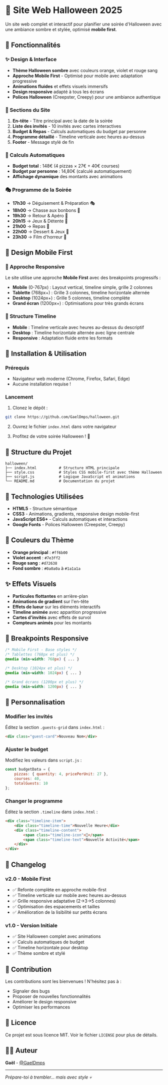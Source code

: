 # 🎃 Site Web Halloween 2025

Un site web complet et interactif pour planifier une soirée d'Halloween avec une ambiance sombre et stylée, optimisé **mobile first**.

## 🌟 Fonctionnalités

### ✨ Design & Interface
- **Thème Halloween sombre** avec couleurs orange, violet et rouge sang
- **Approche Mobile First** - Optimisé pour mobile avec adaptation progressive
- **Animations fluides** et effets visuels immersifs
- **Design responsive** adapté à tous les écrans
- **Polices Halloween** (Creepster, Creepy) pour une ambiance authentique

### 👻 Sections du Site
1. **En-tête** - Titre principal avec la date de la soirée
2. **Liste des invités** - 10 invités avec cartes interactives
3. **Budget & Repas** - Calculs automatiques du budget par personne
4. **Programme détaillé** - Timeline verticale avec heures au-dessus
5. **Footer** - Message stylé de fin

### 🧮 Calculs Automatiques
- **Budget total** : 148€ (4 pizzas × 27€ + 40€ courses)
- **Budget par personne** : 14,80€ (calculé automatiquement)
- **Affichage dynamique** des montants avec animations

### 🎭 Programme de la Soirée
- **17h30** → Déguisement & Préparation 🎭
- **18h00** → Chasse aux bonbons 🍬
- **19h30** → Retour & Apéro 🍹
- **20h15** → Jeux & Détente 👻
- **21h00** → Repas 🍕
- **22h00** → Dessert & Jeux 🎲
- **23h30** → Film d'horreur 🎥

## 📱 Design Mobile First

### 🎯 Approche Responsive
Le site utilise une approche **Mobile First** avec des breakpoints progressifs :

- **Mobile** (0-767px) : Layout vertical, timeline simple, grille 2 colonnes
- **Tablette** (768px+) : Grille 3 colonnes, timeline horizontale alternée
- **Desktop** (1024px+) : Grille 5 colonnes, timeline complète
- **Grand écran** (1200px+) : Optimisations pour très grands écrans

### 📐 Structure Timeline
- **Mobile** : Timeline verticale avec heures au-dessus du descriptif
- **Desktop** : Timeline horizontale alternée avec ligne centrale
- **Responsive** : Adaptation fluide entre les formats

## 🚀 Installation & Utilisation

### Prérequis
- Navigateur web moderne (Chrome, Firefox, Safari, Edge)
- Aucune installation requise !

### Lancement
1. Clonez le dépôt :
```bash
git clone https://github.com/GaelDmps/halloween.git
```

2. Ouvrez le fichier `index.html` dans votre navigateur

3. Profitez de votre soirée Halloween ! 🎃

## 📁 Structure du Projet

```
halloween/
├── index.html          # Structure HTML principale
├── style.css           # Styles CSS mobile-first avec thème Halloween
├── script.js           # Logique JavaScript et animations
└── README.md           # Documentation du projet
```

## 🎨 Technologies Utilisées

- **HTML5** - Structure sémantique
- **CSS3** - Animations, gradients, responsive design mobile-first
- **JavaScript ES6+** - Calculs automatiques et interactions
- **Google Fonts** - Polices Halloween (Creepster, Creepy)

## 🌈 Couleurs du Thème

- **Orange principal** : `#ff6b00`
- **Violet accent** : `#7e3ff2`
- **Rouge sang** : `#d72638`
- **Fond sombre** : `#0a0a0a` à `#1a1a1a`

## ✨ Effets Visuels

- **Particules flottantes** en arrière-plan
- **Animations de gradient** sur l'en-tête
- **Effets de lueur** sur les éléments interactifs
- **Timeline animée** avec apparition progressive
- **Cartes d'invités** avec effets de survol
- **Compteurs animés** pour les montants

## 📱 Breakpoints Responsive

```css
/* Mobile First - Base styles */
/* Tablettes (768px et plus) */
@media (min-width: 768px) { ... }

/* Desktop (1024px et plus) */
@media (min-width: 1024px) { ... }

/* Grand écrans (1200px et plus) */
@media (min-width: 1200px) { ... }
```

## 🎯 Personnalisation

### Modifier les invités
Éditez la section `.guests-grid` dans `index.html` :
```html
<div class="guest-card">Nouveau Nom</div>
```

### Ajuster le budget
Modifiez les valeurs dans `script.js` :
```javascript
const budgetData = {
    pizzas: { quantity: 4, pricePerUnit: 27 },
    courses: 40,
    totalGuests: 10
};
```

### Changer le programme
Éditez la section `.timeline` dans `index.html` :
```html
<div class="timeline-item">
    <div class="timeline-time">Nouvelle Heure</div>
    <div class="timeline-content">
        <span class="timeline-icon">🎃</span>
        <span class="timeline-text">Nouvelle Activité</span>
    </div>
</div>
```

## 🔄 Changelog

### v2.0 - Mobile First
- ✅ Refonte complète en approche mobile-first
- ✅ Timeline verticale sur mobile avec heures au-dessus
- ✅ Grille responsive adaptative (2→3→5 colonnes)
- ✅ Optimisation des espacements et tailles
- ✅ Amélioration de la lisibilité sur petits écrans

### v1.0 - Version Initiale
- ✅ Site Halloween complet avec animations
- ✅ Calculs automatiques de budget
- ✅ Timeline horizontale pour desktop
- ✅ Thème sombre et stylé

## 🤝 Contribution

Les contributions sont les bienvenues ! N'hésitez pas à :
- Signaler des bugs
- Proposer de nouvelles fonctionnalités
- Améliorer le design responsive
- Optimiser les performances

## 📄 Licence

Ce projet est sous licence MIT. Voir le fichier `LICENSE` pour plus de détails.

## 👨‍💻 Auteur

**Gaël** - [@GaelDmps](https://github.com/GaelDmps)

---

*Prépare-toi à trembler… mais avec style 💀*
